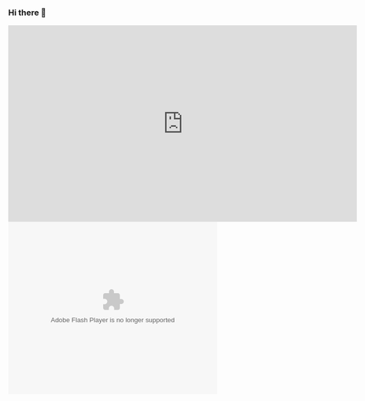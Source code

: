 ### Hi there 👋

<!--
**NanitRobot/NanitRobot** is a ✨ _special_ ✨ repository because its `README.md` (this file) appears on your GitHub profile.

Here are some ideas to get you started:

- 🔭 I’m currently working on ...
- 🌱 I’m currently learning ...
- 👯 I’m looking to collaborate on ...
- 🤔 I’m looking for help with ...
- 💬 Ask me about ...
- 📫 How to reach me: ...
- 😄 Pronouns: ...
- ⚡ Fun fact: ...
-->
<iframe width="709" height="399" src="https://www.youtube.com/embed/XH7aMOib89c" title="IntroEng" frameborder="0" allow="accelerometer; autoplay; clipboard-write; encrypted-media; gyroscope; picture-in-picture; web-share" allowfullscreen></iframe>

<object width="425" height="350">
  <param name="movie" value="https://www.youtube.com/embed/XH7aMOib89c" />
  <param name="wmode" value="transparent" />
  <embed src="https://www.youtube.com/embed/XH7aMOib89c"
         type="application/x-shockwave-flash"
         wmode="transparent" width="425" height="350" />
</object>
